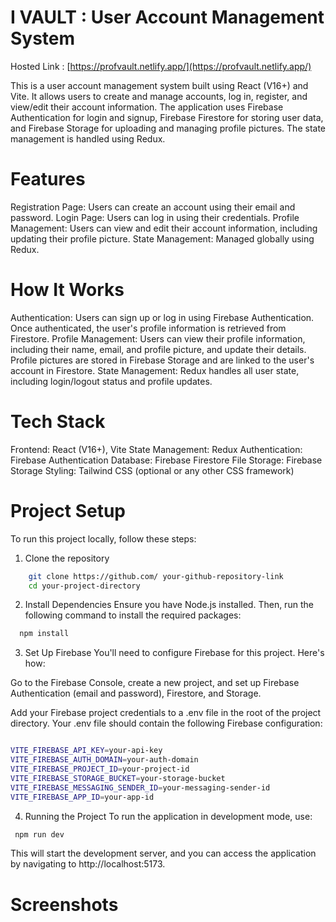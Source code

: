 # I VAULT : User Account Management System

Hosted Link : [https://profvault.netlify.app/](https://profvault.netlify.app/)

This is a user account management system built using React (V16+) and Vite. It allows users to create and manage accounts, log in, register, and view/edit their account information. The application uses Firebase Authentication for login and signup, Firebase Firestore for storing user data, and Firebase Storage for uploading and managing profile pictures. The state management is handled using Redux.

# Features
Registration Page: Users can create an account using their email and password.
Login Page: Users can log in using their credentials.
Profile Management: Users can view and edit their account information, including updating their profile picture.
State Management: Managed globally using Redux.

# How It Works
Authentication: Users can sign up or log in using Firebase Authentication. Once authenticated, the user's profile information is retrieved from Firestore.
Profile Management: Users can view their profile information, including their name, email, and profile picture, and update their details. Profile pictures are stored in Firebase Storage and are linked to the user's account in Firestore.
State Management: Redux handles all user state, including login/logout status and profile updates.

# Tech Stack
Frontend: React (V16+), Vite
State Management: Redux
Authentication: Firebase Authentication
Database: Firebase Firestore
File Storage: Firebase Storage
Styling: Tailwind CSS (optional or any other CSS framework)

# Project Setup
To run this project locally, follow these steps:

1. Clone the repository

```bash
    git clone https://github.com/ your-github-repository-link
    cd your-project-directory
```
2. Install Dependencies
Ensure you have Node.js installed. Then, run the following command to install the required packages:

```bash
  npm install
```

3. Set Up Firebase
You'll need to configure Firebase for this project. Here's how:

Go to the Firebase Console, create a new project, and set up Firebase Authentication (email and password), Firestore, and Storage.

Add your Firebase project credentials to a .env file in the root of the project directory. Your .env file should contain the following Firebase configuration:

```bash

VITE_FIREBASE_API_KEY=your-api-key
VITE_FIREBASE_AUTH_DOMAIN=your-auth-domain
VITE_FIREBASE_PROJECT_ID=your-project-id
VITE_FIREBASE_STORAGE_BUCKET=your-storage-bucket
VITE_FIREBASE_MESSAGING_SENDER_ID=your-messaging-sender-id
VITE_FIREBASE_APP_ID=your-app-id
```

4. Running the Project
To run the application in development mode, use:

```bash
 npm run dev
```

This will start the development server, and you can access the application by navigating to http://localhost:5173.

# Screenshots

